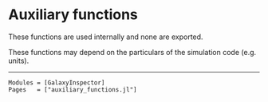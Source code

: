 # Auxiliary functions

These functions are used internally and none are exported. 

These functions may depend on the particulars of the simulation code (e.g. units).

---

```@autodocs
Modules = [GalaxyInspector]
Pages   = ["auxiliary_functions.jl"]
```
